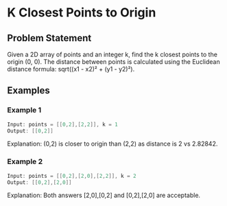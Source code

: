 
# K Closest Points to Origin

## Problem Statement
Given a 2D array of points and an integer k, find the k closest points to the origin (0, 0). The distance between points is calculated using the Euclidean distance formula: sqrt((x1 - x2)² + (y1 - y2)²).

## Examples

### Example 1
```java
Input: points = [[0,2],[2,2]], k = 1
Output: [[0,2]]
```
Explanation: (0,2) is closer to origin than (2,2) as distance is 2 vs 2.82842.

### Example 2
```java
Input: points = [[0,2],[2,0],[2,2]], k = 2
Output: [[0,2],[2,0]]
```
Explanation: Both answers [2,0],[0,2] and [0,2],[2,0] are acceptable.

